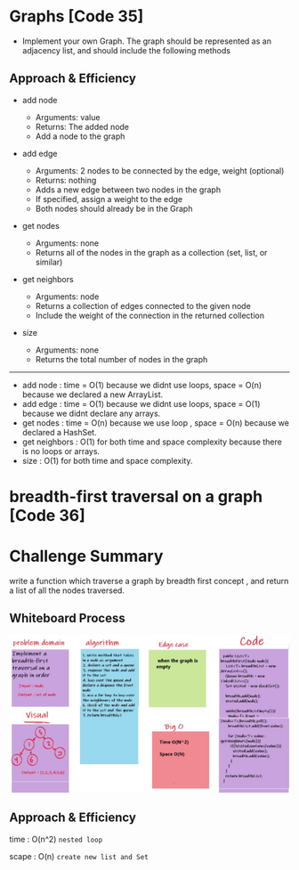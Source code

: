 # Graphs [Code 35]

* Implement your own Graph. The graph should be represented as an adjacency list, and should include the following methods

## Approach & Efficiency
    
* add node
    * Arguments: value
    * Returns: The added node
    * Add a node to the graph

* add edge
    * Arguments: 2 nodes to be connected by the edge, weight (optional)
    * Returns: nothing
    * Adds a new edge between two nodes in the graph
    * If specified, assign a weight to the edge
    * Both nodes should already be in the Graph

* get nodes
    * Arguments: none
    * Returns all of the nodes in the graph as a collection (set, list, or similar)

 * get neighbors
    * Arguments: node
    * Returns a collection of edges connected to the given node
    * Include the weight of the connection in the returned collection

* size
    * Arguments: none
    * Returns the total number of nodes in the graph


------------------------------------------------------------------------------------------------
* add node : time = O(1) because we didnt use loops, space = O(n) because we declared a new ArrayList.
* add edge : time = O(1) because we didnt use loops, space = O(1) because we didnt declare any arrays.
* get nodes : time = O(n) because we use loop , space = O(n) because we declared a HashSet.
* get neighbors : O(1) for both time and space complexity because there is no loops or arrays.
* size : O(1) for both time and space complexity.


# breadth-first traversal on a graph [Code 36]

# Challenge Summary

write a function which traverse a graph by breadth first concept , and return a list of all the nodes traversed.


## Whiteboard Process

![graph-breadth-first](graph-breadth-first.jpg)

## Approach & Efficiency

time : O(n^2) `nested loop`

scape : O(n) `create new list and Set`